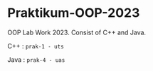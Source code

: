 # Praktikum-OOP-2023

OOP Lab Work 2023. Consist of C++ and Java.

C++ : ```prak-1 - uts```

Java : ```prak-4 - uas```
